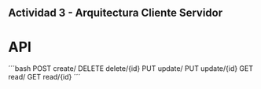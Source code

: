 ## Actividad 3 - Arquitectura Cliente Servidor


# API 

´´´bash
POST create/
DELETE delete/{id}
PUT update/
PUT update/{id}
GET read/
GET read/{id}
´´´